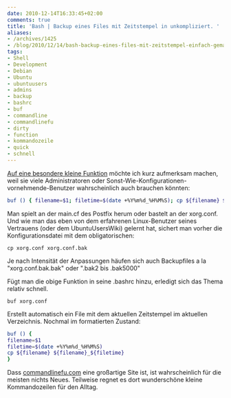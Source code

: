 ```yaml
---
date: 2010-12-14T16:33:45+02:00
comments: true
title: 'Bash | Backup eines Files mit Zeitstempel in unkompliziert. '
aliases:
- /archives/1425
- /blog/2010/12/14/bash-backup-eines-files-mit-zeitstempel-einfach-gemacht
tags:
- Shell
- Development
- Debian
- Ubuntu
- ubuntuusers
- admins
- backup
- bashrc
- buf
- commandline
- commandlinefu
- dirty
- function
- kommandozeile
- quick
- schnell
---
```


[Auf eine besondere kleine Funktion](http://www.commandlinefu.com/commands/view/7292/backup-a-file-with-a-date-time-stamp)
möchte ich kurz aufmerksam machen, weil sie viele Administratoren oder
Sonst-Wie-Konfigurationen-vornehmende-Benutzer wahrscheinlich auch brauchen
könnten:

``` bash
buf () { filename=$1; filetime=$(date +%Y%m%d_%H%M%S); cp ${filename} ${filename}_${filetime}; }
```

Man spielt an der main.cf des Postfix herum oder bastelt an der xorg.conf.
Und wie man das eben von dem erfahrenen Linux-Benutzer seines Vertrauens
(oder dem UbuntuUsersWiki) gelernt hat, sichert man vorher die
Konfigurationsdatei mit dem obligatorischen:

```
cp xorg.conf xorg.conf.bak
```

Je nach Intensität der Anpassungen häufen sich auch Backupfiles a la
"xorg.conf.bak.bak" oder ".bak2 bis .bak5000"

Fügt man die obige Funktion in seine .bashrc hinzu, erledigt sich das Thema
relativ schnell.

```
buf xorg.conf
```

Erstellt automatisch ein File mit dem aktuellen Zeitstempel im aktuellen
Verzeichnis. Nochmal im formatierten Zustand:

``` bash
buf () {
filename=$1
filetime=$(date +%Y%m%d_%H%M%S)
cp ${filename} ${filename}_${filetime}
}
```

Dass [commandlinefu.com](http://commandlinefu.com) eine großartige Site
ist, ist wahrscheinlich für die meisten nichts Neues. Teilweise regnet es
dort wunderschöne kleine Kommandozeilen für den Alltag.

